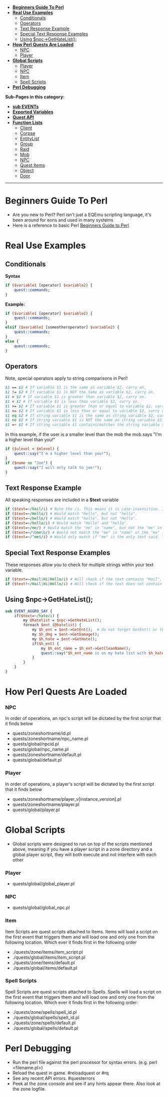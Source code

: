 - [**Beginners Guide To Perl**](#beginners-guide-to-perl)
- [**Real Use Examples**](#real-use-examples)
    + [Conditionals](#--conditionals--)
    + [Operators](#--operators--)
    + [Text Response Example](#text-response-example)
    + [Special Text Response Examples](#special-text-response-examples)
    + [Using $npc->GetHateList();](#--using--npc--gethatelist-----)
- [**How Perl Quests Are Loaded**](#how-perl-quests-are-loaded)
    + [NPC](#npc)
    + [Player](#player)
- [**Global Scripts**](#global-scripts)
    + [Player](#player-1)
    + [NPC](#npc-1)
    + [Item](#item)
    + [Spell Scripts](#spell-scripts)
- [**Perl Debugging**](#perl-debugging)

**Sub-Pages in this category:**

- [**sub EVENTs**](https://github.com/EQEmu/Server/wiki/Perl-API---Sub-Events)
- [**Exported Variables**](https://github.com/EQEmu/Server/wiki/Perl-API---Exported-Variables)
- [**Quest API**](https://github.com/EQEmu/Server/wiki/Perl-API---Quest-API)
- [**Function Lists**](https://github.com/EQEmu/Server/wiki/Perl-API---Functions)
    + [Client](https://github.com/EQEmu/Server/wiki/Perl-API---Functions#client)
    + [Corpse](https://github.com/EQEmu/Server/wiki/Perl-API---Functions#corpse)
    + [EntityList](https://github.com/EQEmu/Server/wiki/Perl-API---Functions#entitylist)
    + [Group](https://github.com/EQEmu/Server/wiki/Perl-API---Functions#group)
    + [Raid](https://github.com/EQEmu/Server/wiki/Perl-API---Functions#raid)
    + [Mob](https://github.com/EQEmu/Server/wiki/Perl-API---Functions#mob)
    + [NPC](https://github.com/EQEmu/Server/wiki/Perl-API---Functions#npc)
    + [Quest Items](https://github.com/EQEmu/Server/wiki/Perl-API---Functions#quest-items)
    + [Object](https://github.com/EQEmu/Server/wiki/Perl-API---Functions#object)
    + [Door](https://github.com/EQEmu/Server/wiki/Perl-API---Functions#door)


***


# Beginners Guide To Perl

* Are you new to Perl? Perl isn't just a EQEmu scripting language, it's been around for eons and used in many systems
* Here is a reference to basic Perl [Beginners Guide to Perl](http://www.tizag.com/beginnerT/)

# Real Use Examples

## **Conditionals**

**Syntax**

```perl
if ($variable1 [operator] $variable2) {
    quest::commands;
}
```

**Example:**

```perl
if ($variable1 [operator] $variable2) {
    quest::commands;
}
elsif ($variable1 [someotheroperator] $variable2) {
    quest::commands;
}
else {
    quest::commands;
}
```

## Operators

Note, special operators apply to string comparisons in Perl!

```perl
$1 == $2 # If variable $1 is the same as variable $2, carry on.
$1 != $2 # If variable $1 is NOT the same as variable $2, carry on.
$1 > $2 # If variable $1 is greater than variable $2, carry on.
$1 < $2 # If variable $1 is less than variable $2, carry on.
$1 >= $2 # If variable $1 is greater than or equal to variable $2, carry on.
$1 <= $2 # If variable $1 is less than or equal to variable $2, carry on.
$1 eq $2 # If string variable $1 is the same as string variable $2, carry on.
$1 ne $2 # If string variable $1 is NOT the same as string variable $2, carry on.
$1 =~ $2 # If string variable $1 contains/matches the string variable $2, carry on.
```

In this example, if the user is a smaller level than the mob the mob says "I'm a higher level than you!"

```perl
if ($ulevel < $mlevel) {
	quest::say("I'm a higher level than you!");
}
if ($name ne "Joe") {
	quest::say("I will only talk to joe!");
}
```

## Text Response Example

All speaking responses are included in a **$text** variable

```perl
if ($text=~/hail/i) # Note the /i. This means it is case-insensitive. It is always better to include this.
if ($text=~/Hello/) # Would match "Hello", but not "hello".
if ($text=~/hello/) # Would match "hello", but not "Hello".
if ($text=~/hello/i) # Would match "Hello" and "hello".
if ($text=~/me/) # Would match the "me" in "name", but not the "me" in "NAME".
if ($text=~/\bme\b/) # Would not match the "me" in "name" or the "me" in "NAME". The "\b" means there must not be text next to the match so "me" must be by itself.
if ($text=~/^me$/i) # Would only match if "me" is the only text said. The "^" tells what must be the first thing said and the "$" tells what must be the last thing.
```

## Special Text Response Examples

These responses allow you to check for multiple strings within your text variable.

```perl
if ($text=~/Hail|Hi|Hello/i) # Will check if the text contains "Hail", "Hi", or "Hello".
if ($text!~/Hail|Hi|Hello/i) # Will check if the text does not contain "Hail", "Hi", or "Hello".
```

## **Using $npc->GetHateList();**

```perl
sub EVENT_AGGRO_SAY {
    if($text=~/hate/i) {
        my @hatelist = $npc->GetHateList();
        foreach $ent (@hatelist) {
            my $h_ent = $ent->GetEnt();  # do not forget GetEnt() or the script halts!
            my $h_dmg = $ent->GetDamage();
            my $h_hate = $ent->GetHate();
            if($h_ent) {
                my $h_ent_name = $h_ent->GetCleanName();
                quest::say("$h_ent_name is on my hate list with $h_hate hate and $h_dmg damage.");
            }
        }
    }
}
```

# How Perl Quests Are Loaded

### NPC

In order of operations, an npc's script will be dictated by the first script that it finds below

* quests/zoneshortname/id.pl
* quests/zoneshortname/npc_name.pl
* quests/global/npcid.pl
* quests/global/npc_name.pl
* quests/zoneshortname/default.pl
* quests/global/default.pl

### Player

In order of operations, a player's script will be dictated by the first script that it finds below

* quests/zoneshortname/player_v[instance_version].pl
* quests/zoneshortname/player.pl
* quests/global/player.pl

# Global Scripts

* Global scripts were designed to run on top of the scripts mentioned above, meaning if you have a player script in a zone directory and a global player script, they will both execute and not interfere with each other

### Player

* quests/global/global_player.pl

### NPC

* quests/global/global_npc.pl

### Item

Item Scripts are quest scripts attached to Items.
Items will load a script on the first event that triggers them and will load one and only one from the following location. Which ever it finds first in the following order

* ./quests/zone/items/item_script.pl
* ./quests/global/items/item_script.pl
* ./quests/zone/items/default.pl
* ./quests/global/items/default.pl

### Spell Scripts

Spell Scripts are quest scripts attached to Spells.
Spells will load a script on the first event that triggers them and will load one and only one from the following location. Which ever it finds first in the following order:

* ./quests/zone/spells/spell_id.pl
* ./quests/global/spells/spell_id.pl
* ./quests/zone/spells/default.pl
* ./quests/global/spells/default.pl

# Perl Debugging

* Run the perl file against the perl processor for syntax errors. (e.g. perl <filename.pl>)
* Reload the quest in game. #reloadquest or #rq
* See any recent API errors. #questerrors
* Peek at the zone console and see if any hints appear there. Also look at the zone logfile.